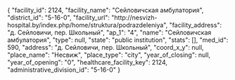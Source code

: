 {
    "facility_id": 2124,
    "facility_name": "Сейловичская амбулатория",
    "district_id": "5-16-0",
    "facility_url": "http:\/\/nesvizh-hospital.by\/index.php\/home\/struktura\/podrazdeleniya",
    "facility_address": "д. Сейловичи, пер. Школьный",
    "ap_1": "4",
    "name": "Сейловичская амбулатория",
    "type": null,
    "state": "public institution",
    "stats": [],
    "med_id": 590,
    "address": "д. Сейловичи, пер. Школьный",
    "coord_x_y": null,
    "place_name": "Несвиж",
    "place_type": "city",
    "year_of_closing": null,
    "year_of_opening": "0",
    "healthcare_facility_key": 2124,
    "administrative_division_id": "5-16-0"
}